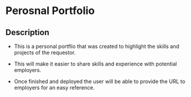 # Perosnal Portfolio

## Description

- This is a personal portflio that was created to highlight the skills and projects of the requestor.

- This will make it easier to share skills and experience with potential employers.

- Once finished and deployed the user will be able to provide the URL to employers for an easy reference.
